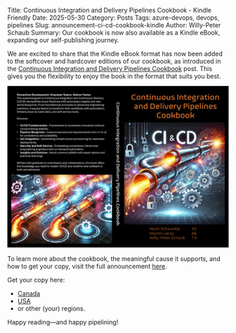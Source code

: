 Title: Continuous Integration and Delivery Pipelines Cookbook - Kindle Friendly
Date: 2025-05-30
Category: Posts 
Tags: azure-devops, devops, pipelines
Slug: announcement-ci-cd-cookbook-kindle
Author: Willy-Peter Schaub
Summary: Our cookbook is now also available as a Kindle eBook, expanding our self-publishing journey.

We are excited to share that the Kindle eBook format has now been added to the softcover and hardcover editions of our cookbook, as introduced in the [Continuous Integration and Delivery Pipelines Cookbook](/announcement-ci-cd-cookbook.html) post. This gives you the flexibility to enjoy the book in the format that suits you best.

![Cover](/images/announcement-ci-cd-cookbook-1.png)

To learn more about the cookbook, the meaningful cause it supports, and how to get your copy, visit the full announcement [here](/announcement-ci-cd-cookbook.html).

Get your copy here:

- [Canada](https://www.amazon.ca/Continuous-Integration-Delivery-Pipelines-Cookbook/dp/B0F92XYZ24/)
- [USA](https://www.amazon.com/Continuous-Integration-Delivery-Pipelines-Cookbook/dp/B0F92XYZ24/)
- or other (your) regions.

Happy reading—and happy pipelining!
